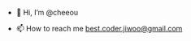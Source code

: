 - 👋 Hi, I’m @cheeou

- 📫 How to reach me best.coder.jiwoo@gmail.com

<!---
cheeou/cheeou is a ✨ special ✨ repository because its `README.md` (this file) appears on your GitHub profile.
You can click the Preview link to take a look at your changes.
--->
